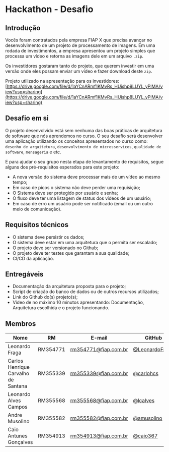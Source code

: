 # Hackathon - Desafio

## Introdução

Vocês foram contratados pela empresa FIAP X que precisa avançar no desenvolvimento de um projeto de processamento de imagens. Em uma rodada de investimentos, a empresa apresentou um projeto simples que processa um vídeo e retorna as imagens dele em um arquivo `.zip`.

Os investidores gostaram tanto do projeto, que querem investir em uma versão onde eles possam enviar um vídeo e fazer download deste `zip`.

Projeto utilizado na apresentação para os investidores:
[https://drive.google.com/file/d/1aYCnARmf1KMvRs_HUishp8LUYL_yPlMA/view?usp=sharing](https://drive.google.com/file/d/1aYCnARmf1KMvRs_HUishp8LUYL_yPlMA/view?usp=sharing)

## Desafio em si

O projeto desenvolvido está sem nenhuma das boas práticas de arquitetura de software que nós aprendemos no curso.
O seu desafio será desenvolver uma aplicação utilizando os conceitos apresentados no curso como: `desenho de arquitetura`, `desenvolvimento de microsservicos`, `qualidade de software`, `mensageria` e etc.

E para ajudar o seu grupo nesta etapa de levantamento de requisitos, segue alguns dos pré-requisitos esperados para este projeto:

* A nova versão do sistema deve processar mais de um vídeo ao mesmo tempo;
* Em caso de picos o sistema não deve perder uma requisição;
* O Sistema deve ser protegido por usuário e senha;
* O fluxo deve ter uma listagem de status dos vídeos de um usuário;
* Em caso de erro um usuário pode ser notificado (email ou um outro meio de comunicação).

## Requisitos técnicos

* O sistema deve persistir os dados;
* O sistema deve estar em uma arquitetura que o permita ser escalado;
* O projeto deve ser versionado no Github;
* O projeto deve ter testes que garantam a sua qualidade;
* CI/CD da aplicação.

## Entregáveis

* Documentação da arquitetura proposta para o projeto;
* Script de criação do banco de dados ou de outros recursos utilizados;
* Link do Github do(s) projeto(s);
* Vídeo de no máximo 10 minutos apresentando: Documentação, Arquitetura escolhida e o projeto funcionando.

## Membros

| Nome | RM | E-mail | GitHub |
| --- | --- | --- | --- |
| Leonardo Fraga | RM354771 | [rm354771@fiap.com.br](mailto:rm354771@fiap.com.br) | [@LeonardoFraga](https://github.com/LeonardoFraga) |
| Carlos Henrique Carvalho de Santana | RM355339 | [rm355339@fiap.com.br](mailto:rm355339@fiap.com.br) | [@carlohcs](https://github.com/carlohcs) |
| Leonardo Alves Campos | RM355568 | [rm355568@fiap.com.br](mailto:rm355568@fiap.com.br) | [@lcalves](https://github.com/lcalves) |
| Andre Musolino | RM355582 | [rm355582@fiap.com.br](mailto:rm355582@fiap.com.br) | [@amusolino](https://github.com/amusolino) |
| Caio Antunes Gonçalves | RM354913 | [rm354913@fiap.com.br](mailto:rm354913@fiap.com.br) | [@caio367](https://github.com/caio367) |
